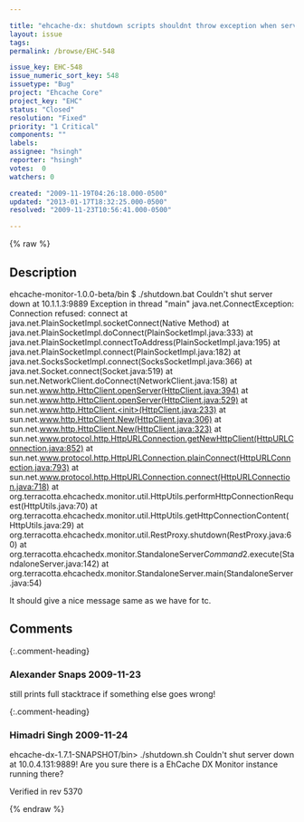 ```yaml
---

title: "ehcache-dx: shutdown scripts shouldnt throw exception when server is not up"
layout: issue
tags: 
permalink: /browse/EHC-548

issue_key: EHC-548
issue_numeric_sort_key: 548
issuetype: "Bug"
project: "Ehcache Core"
project_key: "EHC"
status: "Closed"
resolution: "Fixed"
priority: "1 Critical"
components: ""
labels: 
assignee: "hsingh"
reporter: "hsingh"
votes:  0
watchers: 0

created: "2009-11-19T04:26:18.000-0500"
updated: "2013-01-17T18:32:25.000-0500"
resolved: "2009-11-23T10:56:41.000-0500"

---
```




{% raw %}



## Description

<div markdown="1" class="description">

ehcache-monitor-1.0.0-beta/bin $ ./shutdown.bat
Couldn't shut server down at 10.1.1.3:9889
Exception in thread "main" java.net.ConnectException: Connection refused: connect
        at java.net.PlainSocketImpl.socketConnect(Native Method)
        at java.net.PlainSocketImpl.doConnect(PlainSocketImpl.java:333)
        at java.net.PlainSocketImpl.connectToAddress(PlainSocketImpl.java:195)
        at java.net.PlainSocketImpl.connect(PlainSocketImpl.java:182)
        at java.net.SocksSocketImpl.connect(SocksSocketImpl.java:366)
        at java.net.Socket.connect(Socket.java:519)
        at sun.net.NetworkClient.doConnect(NetworkClient.java:158)
        at sun.net.www.http.HttpClient.openServer(HttpClient.java:394)
        at sun.net.www.http.HttpClient.openServer(HttpClient.java:529)
        at sun.net.www.http.HttpClient.<init>(HttpClient.java:233)
        at sun.net.www.http.HttpClient.New(HttpClient.java:306)
        at sun.net.www.http.HttpClient.New(HttpClient.java:323)
        at sun.net.www.protocol.http.HttpURLConnection.getNewHttpClient(HttpURLConnection.java:852)
        at sun.net.www.protocol.http.HttpURLConnection.plainConnect(HttpURLConnection.java:793)
        at sun.net.www.protocol.http.HttpURLConnection.connect(HttpURLConnection.java:718)
        at org.terracotta.ehcachedx.monitor.util.HttpUtils.performHttpConnectionRequest(HttpUtils.java:70)
        at org.terracotta.ehcachedx.monitor.util.HttpUtils.getHttpConnectionContent(HttpUtils.java:29)
        at org.terracotta.ehcachedx.monitor.util.RestProxy.shutdown(RestProxy.java:60)
        at org.terracotta.ehcachedx.monitor.StandaloneServer$Command$2.execute(StandaloneServer.java:142)
        at org.terracotta.ehcachedx.monitor.StandaloneServer.main(StandaloneServer.java:54)

It should give a nice message same as we have for tc.

</div>

## Comments


{:.comment-heading}
### **Alexander Snaps** <span class="date">2009-11-23</span>

<div markdown="1" class="comment">

still prints full stacktrace if something else goes wrong!

</div>


{:.comment-heading}
### **Himadri Singh** <span class="date">2009-11-24</span>

<div markdown="1" class="comment">

ehcache-dx-1.7.1-SNAPSHOT/bin> ./shutdown.sh 
Couldn't shut server down at 10.0.4.131:9889! Are you sure there is a EhCache DX Monitor instance running there?

Verified in rev 5370

</div>



{% endraw %}
